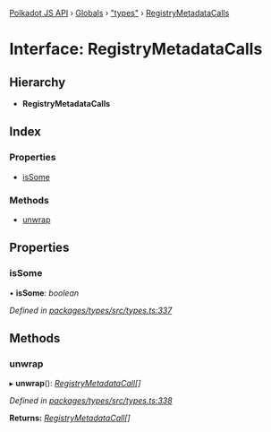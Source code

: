 [Polkadot JS API](../README.md) › [Globals](../globals.md) › ["types"](../modules/_types_.md) › [RegistryMetadataCalls](_types_.registrymetadatacalls.md)

# Interface: RegistryMetadataCalls

## Hierarchy

* **RegistryMetadataCalls**

## Index

### Properties

* [isSome](_types_.registrymetadatacalls.md#issome)

### Methods

* [unwrap](_types_.registrymetadatacalls.md#unwrap)

## Properties

###  isSome

• **isSome**: *boolean*

*Defined in [packages/types/src/types.ts:337](https://github.com/polkadot-js/api/blob/7ed1857589/packages/types/src/types.ts#L337)*

## Methods

###  unwrap

▸ **unwrap**(): *[RegistryMetadataCall](_types_.registrymetadatacall.md)[]*

*Defined in [packages/types/src/types.ts:338](https://github.com/polkadot-js/api/blob/7ed1857589/packages/types/src/types.ts#L338)*

**Returns:** *[RegistryMetadataCall](_types_.registrymetadatacall.md)[]*
